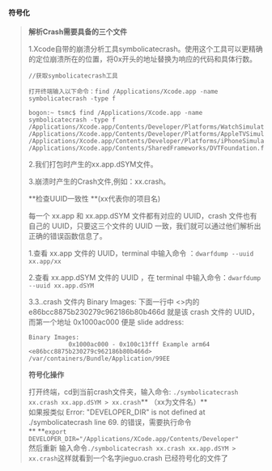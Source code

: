 #### 符号化

> **解析Crash需要具备的三个文件**
>
> 1.Xcode自带的崩溃分析工具symbolicatecrash。使用这个工具可以更精确的定位崩溃所在的位置，将0x开头的地址替换为响应的代码和具体行数。
>
> ```
> //获取symbolicatecrash工具
>
> 打开终端输入以下命令：find /Applications/Xcode.app -name symbolicatecrash -type f
>
> bogon:~ tsmc$ find /Applications/Xcode.app -name symbolicatecrash -type f
> /Applications/Xcode.app/Contents/Developer/Platforms/WatchSimulator.platform/Developer/Library/PrivateFrameworks/DVTFoundation.framework/symbolicatecrash
> /Applications/Xcode.app/Contents/Developer/Platforms/AppleTVSimulator.platform/Developer/Library/PrivateFrameworks/DVTFoundation.framework/symbolicatecrash
> /Applications/Xcode.app/Contents/Developer/Platforms/iPhoneSimulator.platform/Developer/Library/PrivateFrameworks/DVTFoundation.framework/symbolicatecrash
> /Applications/Xcode.app/Contents/SharedFrameworks/DVTFoundation.framework/Versions/A/Resources/symbolicatecrash
> ```
>
> 2.我们打包时产生的xx.app.dSYM文件。
>
> 3.崩溃时产生的Crash文件,例如：xx.crash。
>
> **检查UUID一致性 **\(xx代表你的项目名\)
>
> 每一个 xx.app 和 xx.app.dSYM 文件都有对应的 UUID，crash 文件也有自己的 UUID，只要这三个文件的 UUID 一致，我们就可以通过他们解析出正确的错误函数信息了。
>
> 1.查看 xx.app 文件的 UUID，terminal 中输入命令 ：`dwarfdump --uuid xx.app/xx`
>
> 2.查看 xx.app.dSYM 文件的 UUID ，在 terminal 中输入命令：`dwarfdump --uuid xx.app.dSYM`
>
> 3.3..crash 文件内 Binary Images: 下面一行中 &lt;&gt;内的 e86bcc8875b230279c962186b80b466d 就是该 crash 文件的 UUID，而第一个地址 0x1000ac000 便是 slide address:
>
> ```
> Binary Images:
>            0x1000ac000 - 0x100c13fff Example arm64 <e86bcc8875b230279c962186b80b466d> /var/containers/Bundle/Application/99EE
> ```
>
> **符号化操作**
>
> 打开终端，cd到当前crash文件夹，输入命令: `./symbolicatecrash xx.crash xx.app.dSYM > xx.crash`** （xx为文件名）**  
> 如果报类似 Error: "DEVELOPER\_DIR" is not defined at ./symbolicatecrash line 69. 的错误，需要执行命令  
> ** **`export DEVELOPER_DIR="/Applications/XCode.app/Contents/Developer"`  
>  然后重新 输入命令`./symbolicatecrash xx.crash xx.app.dSYM > xx.crash`这样就看到一个名字jieguo.crash 已经符号化的文件了



